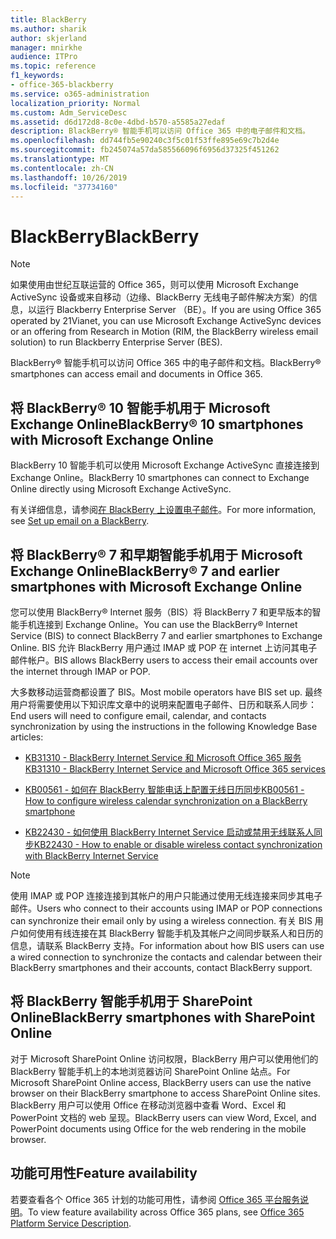 ```yaml
---
title: BlackBerry
ms.author: sharik
author: skjerland
manager: mnirkhe
audience: ITPro
ms.topic: reference
f1_keywords:
- office-365-blackberry
ms.service: o365-administration
localization_priority: Normal
ms.custom: Adm_ServiceDesc
ms.assetid: d6d172d8-8c0e-4dbd-b570-a5585a27edaf
description: BlackBerry® 智能手机可以访问 Office 365 中的电子邮件和文档。
ms.openlocfilehash: dd744fb5e90240c3f5c01f53ffe895e69c7b2d4e
ms.sourcegitcommit: fb245074a57da585566096f6956d37325f451262
ms.translationtype: MT
ms.contentlocale: zh-CN
ms.lasthandoff: 10/26/2019
ms.locfileid: "37734160"
---
```

# <a name="blackberry"></a><span data-ttu-id="65425-103">BlackBerry</span><span class="sxs-lookup"><span data-stu-id="65425-103">BlackBerry</span></span>

> [!NOTE]
> <span data-ttu-id="65425-104">如果使用由世纪互联运营的 Office 365，则可以使用 Microsoft Exchange ActiveSync 设备或来自移动（边缘、BlackBerry 无线电子邮件解决方案）的信息，以运行 Blackberry Enterprise Server （BE）。</span><span class="sxs-lookup"><span data-stu-id="65425-104">If you are using Office 365 operated by 21Vianet, you can use Microsoft Exchange ActiveSync devices or an offering from Research in Motion (RIM, the BlackBerry wireless email solution) to run Blackberry Enterprise Server (BES).</span></span> 
  
<span data-ttu-id="65425-105">BlackBerry® 智能手机可以访问 Office 365 中的电子邮件和文档。</span><span class="sxs-lookup"><span data-stu-id="65425-105">BlackBerry® smartphones can access email and documents in Office 365.</span></span>
  
## <a name="blackberry-10-smartphones-with-microsoft-exchange-online"></a><span data-ttu-id="65425-106">将 BlackBerry® 10 智能手机用于 Microsoft Exchange Online</span><span class="sxs-lookup"><span data-stu-id="65425-106">BlackBerry® 10 smartphones with Microsoft Exchange Online</span></span>

<span data-ttu-id="65425-107">BlackBerry 10 智能手机可以使用 Microsoft Exchange ActiveSync 直接连接到 Exchange Online。</span><span class="sxs-lookup"><span data-stu-id="65425-107">BlackBerry 10 smartphones can connect to Exchange Online directly using Microsoft Exchange ActiveSync.</span></span>
  
<span data-ttu-id="65425-108">有关详细信息，请参阅[在 BlackBerry 上设置电子邮件](https://go.microsoft.com/fwlink/?linkid=863394)。</span><span class="sxs-lookup"><span data-stu-id="65425-108">For more information, see [Set up email on a BlackBerry](https://go.microsoft.com/fwlink/?linkid=863394).</span></span>
  
## <a name="blackberry-7-and-earlier-smartphones-with-microsoft-exchange-online"></a><span data-ttu-id="65425-109">将 BlackBerry® 7 和早期智能手机用于 Microsoft Exchange Online</span><span class="sxs-lookup"><span data-stu-id="65425-109">BlackBerry® 7 and earlier smartphones with Microsoft Exchange Online</span></span>

<span data-ttu-id="65425-110">您可以使用 BlackBerry® Internet 服务（BIS）将 BlackBerry 7 和更早版本的智能手机连接到 Exchange Online。</span><span class="sxs-lookup"><span data-stu-id="65425-110">You can use the BlackBerry® Internet Service (BIS) to connect BlackBerry 7 and earlier smartphones to Exchange Online.</span></span> <span data-ttu-id="65425-111">BIS 允许 BlackBerry 用户通过 IMAP 或 POP 在 internet 上访问其电子邮件帐户。</span><span class="sxs-lookup"><span data-stu-id="65425-111">BIS allows BlackBerry users to access their email accounts over the internet through IMAP or POP.</span></span>
  
<span data-ttu-id="65425-112">大多数移动运营商都设置了 BIS。</span><span class="sxs-lookup"><span data-stu-id="65425-112">Most mobile operators have BIS set up.</span></span> <span data-ttu-id="65425-113">最终用户将需要使用以下知识库文章中的说明来配置电子邮件、日历和联系人同步：</span><span class="sxs-lookup"><span data-stu-id="65425-113">End users will need to configure email, calendar, and contacts synchronization by using the instructions in the following Knowledge Base articles:</span></span>
  
- [<span data-ttu-id="65425-114">KB31310 - BlackBerry Internet Service 和 Microsoft Office 365 服务</span><span class="sxs-lookup"><span data-stu-id="65425-114">KB31310 - BlackBerry Internet Service and Microsoft Office 365 services</span></span>](https://go.microsoft.com/fwlink/?LinkID=826158&amp;clcid=0x409)
    
- [<span data-ttu-id="65425-115">KB00561 - 如何在 BlackBerry 智能电话上配置无线日历同步</span><span class="sxs-lookup"><span data-stu-id="65425-115">KB00561 - How to configure wireless calendar synchronization on a BlackBerry smartphone</span></span>](https://go.microsoft.com/fwlink/?LinkID=826160&amp;clcid=0x409)
    
- [<span data-ttu-id="65425-116">KB22430 - 如何使用 BlackBerry Internet Service 启动或禁用无线联系人同步</span><span class="sxs-lookup"><span data-stu-id="65425-116">KB22430 - How to enable or disable wireless contact synchronization with BlackBerry Internet Service</span></span>](https://go.microsoft.com/fwlink/?LinkID=826161&amp;clcid=0x409)
    
> [!NOTE]
> <span data-ttu-id="65425-117">使用 IMAP 或 POP 连接连接到其帐户的用户只能通过使用无线连接来同步其电子邮件。</span><span class="sxs-lookup"><span data-stu-id="65425-117">Users who connect to their accounts using IMAP or POP connections can synchronize their email only by using a wireless connection.</span></span> <span data-ttu-id="65425-118">有关 BIS 用户如何使用有线连接在其 BlackBerry 智能手机及其帐户之间同步联系人和日历的信息，请联系 BlackBerry 支持。</span><span class="sxs-lookup"><span data-stu-id="65425-118">For information about how BIS users can use a wired connection to synchronize the contacts and calendar between their BlackBerry smartphones and their accounts, contact BlackBerry support.</span></span> 
  
## <a name="blackberry-smartphones-with-sharepoint-online"></a><span data-ttu-id="65425-119">将 BlackBerry 智能手机用于 SharePoint Online</span><span class="sxs-lookup"><span data-stu-id="65425-119">BlackBerry smartphones with SharePoint Online</span></span>

<span data-ttu-id="65425-120">对于 Microsoft SharePoint Online 访问权限，BlackBerry 用户可以使用他们的 BlackBerry 智能手机上的本地浏览器访问 SharePoint Online 站点。</span><span class="sxs-lookup"><span data-stu-id="65425-120">For Microsoft SharePoint Online access, BlackBerry users can use the native browser on their BlackBerry smartphone to access SharePoint Online sites.</span></span> <span data-ttu-id="65425-121">BlackBerry 用户可以使用 Office 在移动浏览器中查看 Word、Excel 和 PowerPoint 文档的 web 呈现。</span><span class="sxs-lookup"><span data-stu-id="65425-121">BlackBerry users can view Word, Excel, and PowerPoint documents using Office for the web rendering in the mobile browser.</span></span>
  
## <a name="feature-availability"></a><span data-ttu-id="65425-122">功能可用性</span><span class="sxs-lookup"><span data-stu-id="65425-122">Feature availability</span></span>

<span data-ttu-id="65425-123">若要查看各个 Office 365 计划的功能可用性，请参阅 [Office 365 平台服务说明](office-365-platform-service-description.md)。</span><span class="sxs-lookup"><span data-stu-id="65425-123">To view feature availability across Office 365 plans, see [Office 365 Platform Service Description](office-365-platform-service-description.md).</span></span>
  